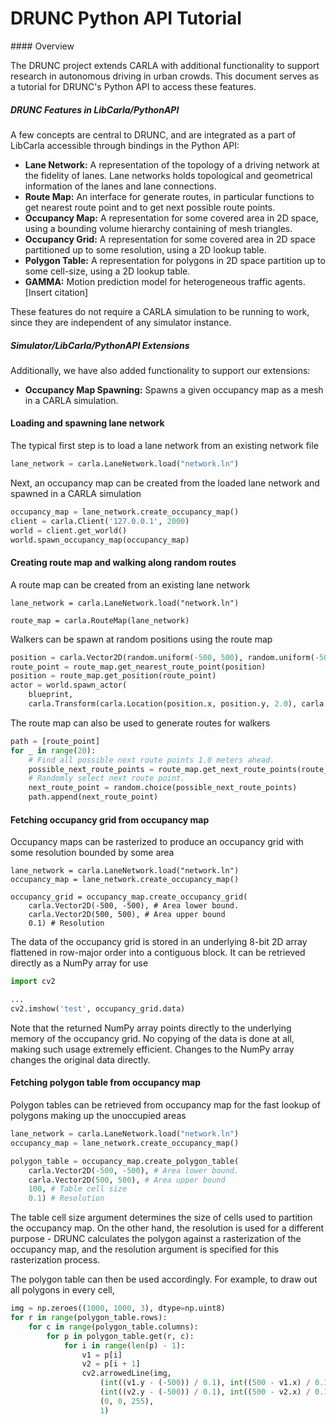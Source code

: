 <h1>DRUNC Python API Tutorial</h1>
#### Overview

The DRUNC project extends CARLA with additional functionality to support research in autonomous driving in urban crowds. This document serves as a tutorial for DRUNC's Python API to access these features.

##### DRUNC Features in LibCarla/PythonAPI 

A few concepts are central to DRUNC, and are integrated as a part of LibCarla accessible through bindings in the Python API:

  - **Lane Network:** A representation of the topology of a driving network at the fidelity of lanes. Lane networks holds topological and geometrical information of the lanes and lane connections.
  - **Route Map:** An interface for generate routes, in particular functions to get nearest route point and to get next possible route points.
  - **Occupancy Map:** A representation for some covered area in 2D space, using a bounding volume hierarchy containing of mesh triangles.
  - **Occupancy Grid:**  A representation for some covered area in 2D space partitioned up to some resolution, using a 2D lookup table.
  - **Polygon Table:** A representation for polygons in 2D space partition up to some cell-size, using a 2D lookup table.
  - **GAMMA:** Motion prediction model for heterogeneous traffic agents. [Insert citation]

These features do not require a CARLA simulation to be running to work, since they are independent of any simulator instance.

##### Simulator/LibCarla/PythonAPI Extensions

Additionally, we have also added functionality to support our extensions:

- **Occupancy Map Spawning:** Spawns a given occupancy map as a mesh in a CARLA simulation.



#### Loading and spawning lane network

The typical first step is to load a lane network from an existing network file

```py
lane_network = carla.LaneNetwork.load("network.ln")
```

Next, an occupancy map can be created from the loaded lane network and spawned in a CARLA simulation

```py
occupancy_map = lane_network.create_occupancy_map()
client = carla.Client('127.0.0.1', 2000)
world = client.get_world()
world.spawn_occupancy_map(occupancy_map)
```



#### Creating route map and walking along random routes

A route map can be created from an existing lane network

```pyth
lane_network = carla.LaneNetwork.load("network.ln")

route_map = carla.RouteMap(lane_network)
```

Walkers can be spawn at random positions using the route map

```py
position = carla.Vector2D(random.uniform(-500, 500), random.uniform(-500, 500))
route_point = route_map.get_nearest_route_point(position)
position = route_map.get_position(route_point)
actor = world.spawn_actor(
    blueprint, 
    carla.Transform(carla.Location(position.x, position.y, 2.0), carla.Rotation()))
```

The route map can also be used to generate routes for walkers

```py
path = [route_point]
for _ in range(20):
    # Find all possible next route points 1.0 meters ahead.
    possible_next_route_points = route_map.get_next_route_points(route_point[-1], 1.0)
    # Randomly select next route point.
    next_route_point = random.choice(possible_next_route_points)
    path.append(next_route_point)
```



#### Fetching occupancy grid from occupancy map

Occupancy maps can be rasterized to produce an occupancy grid with some resolution bounded by some area

```Py
lane_network = carla.LaneNetwork.load("network.ln")
occupancy_map = lane_network.create_occupancy_map()

occupancy_grid = occupancy_map.create_occupancy_grid(
    carla.Vector2D(-500, -500), # Area lower bound.
    carla.Vector2D(500, 500), # Area upper bound
    0.1) # Resolution
```

The data of the occupancy grid is stored in an underlying  8-bit 2D array flattened in row-major order into a contiguous block. It can be retrieved directly as a NumPy array for use

```python
import cv2

...
cv2.imshow('test', occupancy_grid.data)
```

Note that the returned NumPy array points directly to the underlying memory of the occupancy grid. No copying of the data is done at all, making such usage extremely efficient. Changes to the NumPy array changes the original data directly.



#### Fetching polygon table from occupancy map

Polygon tables can be retrieved from occupancy map for the fast lookup of polygons making up the unoccupied areas

```py
lane_network = carla.LaneNetwork.load("network.ln")
occupancy_map = lane_network.create_occupancy_map()

polygon_table = occupancy_map.create_polygon_table(
    carla.Vector2D(-500, -500), # Area lower bound.
    carla.Vector2D(500, 500), # Area upper bound
    100, # Table cell size
    0.1) # Resolution
```

The table cell size argument determines the size of cells used to partition the occupancy map. On the other hand, the resolution is used for a different purpose - DRUNC calculates the polygon against a rasterization of the occupancy map, and the resolution argument is specified for this rasterization process.

The polygon table can then be used accordingly. For example, to draw out all polygons in every cell,

```py
img = np.zeroes((1000, 1000, 3), dtype=np.uint8)
for r in range(polygon_table.rows):
    for c in range(polygon_table.columns):
        for p in polygon_table.get(r, c): 
            for i in range(len(p) - 1): 
                v1 = p[i]
                v2 = p[i + 1]
                cv2.arrowedLine(img, 
                    (int((v1.y - (-500)) / 0.1), int((500 - v1.x) / 0.1)),
                    (int((v2.y - (-500)) / 0.1), int((500 - v2.x) / 0.1)),
                    (0, 0, 255),
                    1) 
```

